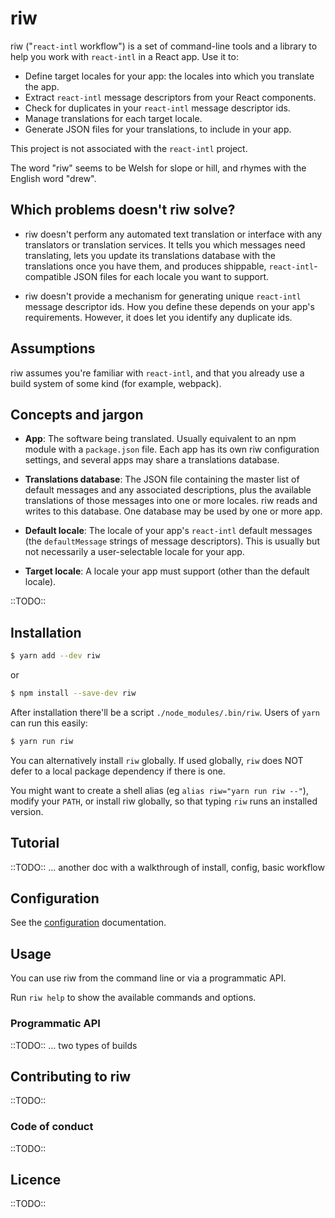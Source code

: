# riw

riw ("`react-intl` workflow") is a set of command-line tools and a library to help you work with `react-intl` in a React app. Use it to:

- Define target locales for your app: the locales into which you translate the app.
- Extract `react-intl` message descriptors from your React components.
- Check for duplicates in your `react-intl` message descriptor ids.
- Manage translations for each target locale.
- Generate JSON files for your translations, to include in your app.

This project is not associated with the `react-intl` project.

The word "riw" seems to be Welsh for slope or hill, and rhymes with the English word "drew".


## Which problems doesn't riw solve?

- riw doesn't perform any automated text translation or interface with any translators or translation services. It tells you which messages need translating, lets you update its translations database with the translations once you have them, and produces shippable, `react-intl`-compatible JSON files for each locale you want to support.

- riw doesn't provide a mechanism for generating unique `react-intl` message descriptor ids. How you define these depends on your app's requirements. However, it does let you identify any duplicate ids.


## Assumptions

riw assumes you're familiar with `react-intl`, and that you already use a build system of some kind (for example, webpack).


## Concepts and jargon

- **App**: The software being translated. Usually equivalent to an npm module with a `package.json` file. Each app has its own riw configuration settings, and several apps may share a translations database.

- **Translations database**: The JSON file containing the master list of default messages and any associated descriptions, plus the available translations of those messages into one or more locales. riw reads and writes to this database. One database may be used by one or more app.

- **Default locale**: The locale of your app's `react-intl` default messages (the `defaultMessage` strings of message descriptors). This is usually but not necessarily a user-selectable locale for your app.

- **Target locale**: A locale your app must support (other than the default locale).

::TODO::


## Installation

```bash
$ yarn add --dev riw
```

or

```bash
$ npm install --save-dev riw
```

After installation there'll be a script `./node_modules/.bin/riw`. Users of `yarn` can run this easily:

```bash
$ yarn run riw
```

You can alternatively install `riw` globally. If used globally, `riw` does NOT defer to a local package dependency if there is one.

You might want to create a shell alias (eg `alias riw="yarn run riw --"`), modify your `PATH`, or install riw globally, so that typing `riw` runs an installed version.


## Tutorial

::TODO::
... another doc with a walkthrough of install, config, basic workflow


## Configuration

See the [configuration](doc/config.md) documentation.


## Usage

You can use riw from the command line or via a programmatic API.

Run `riw help` to show the available commands and options.

### Programmatic API

::TODO::
... two types of builds


## Contributing to riw

::TODO::

### Code of conduct

::TODO::


## Licence

::TODO::
